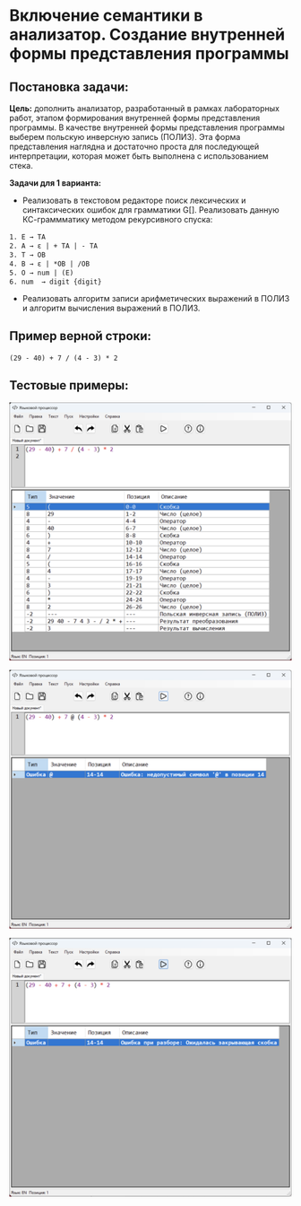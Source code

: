 # Включение семантики в анализатор. Создание внутренней формы представления программы

## Постановка задачи:

**Цель:** дополнить анализатор, разработанный в рамках лабораторных работ, этапом формирования внутренней формы представления программы. В качестве внутренней формы представления программы выберем польскую инверсную запись (ПОЛИЗ). Эта форма представления наглядна и достаточно проста для последующей интерпретации, которая может быть выполнена с использованием стека.

**Задачи для 1 варианта:**
- Реализовать в текстовом редакторе поиск лексических и синтаксических ошибок для грамматики G[<E>]. Реализовать данную КС-граммматику методом рекурсивного спуска:
```bnf
1. E → TA 
2. A → ε | + TA | - TA 
3. T → ОВ 
4. В → ε | *ОВ | /ОВ 
5. О → num | (E) 
6. num  → digit {digit}
```
- Реализовать алгоритм записи арифметических выражений в ПОЛИЗ и алгоритм вычисления выражений в ПОЛИЗ.

## Пример верной строки: 
```bnf
(29 - 40) + 7 / (4 - 3) * 2
```

## Тестовые примеры: 
![Корректный ввод](/test1111.png)

![Ошибочный ввод](/test2222.png)

![Ошибочный ввод](/test3333.png)
